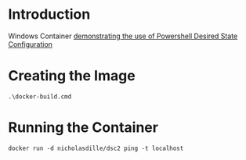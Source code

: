 # Introduction

Windows Container [demonstrating the use of Powershell Desired State Configuration](http://dille.name/blog/2016/06/17/powershell-desired-state-configuration-psdsc-in-windows-containers-using-docker/)

# Creating the Image

`.\docker-build.cmd`

# Running the Container

`docker run -d nicholasdille/dsc2 ping -t localhost`
